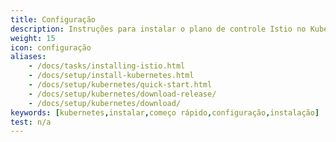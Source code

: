 ```yaml
---
title: Configuração
description: Instruções para instalar o plano de controle Istio no Kubernetes.
weight: 15
icon: configuração
aliases:
    - /docs/tasks/installing-istio.html
    - /docs/setup/install-kubernetes.html
    - /docs/setup/kubernetes/quick-start.html
    - /docs/setup/kubernetes/download-release/
    - /docs/setup/kubernetes/download/
keywords: [kubernetes,instalar,começo rápido,configuração,instalação]
test: n/a
---
```

